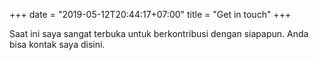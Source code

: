+++
date = "2019-05-12T20:44:17+07:00"
title = "Get in touch"
+++

Saat ini saya sangat terbuka untuk berkontribusi dengan siapapun. Anda bisa kontak saya disini.

